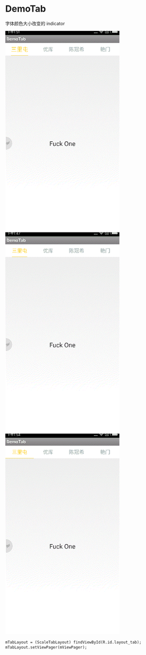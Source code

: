 # DemoTab
字体颜色大小改变的 indicator

![image](https://github.com/ldy441040480/DemoTab/blob/master/gif/a.gif)   ![image](https://github.com/ldy441040480/DemoTab/blob/master/gif/b.gif)   
![image](https://github.com/ldy441040480/DemoTab/blob/master/gif/c.gif)   


    
    mTabLayout = (ScaleTabLayout) findViewById(R.id.layout_tab);
    mTabLayout.setViewPager(mViewPager);
    
   <declare-styleable name="ScaleLayout">
        <attr name="bottom_color" format="color|reference" />
        <attr name="bottom_height" format="dimension" />
        <attr name="line_right" format="dimension" />
        <attr name="line_left" format="dimension" />
        <attr name="line_bottom" format="dimension" />
        <attr name="fit_text" format="boolean" />
    </declare-styleable>
    
